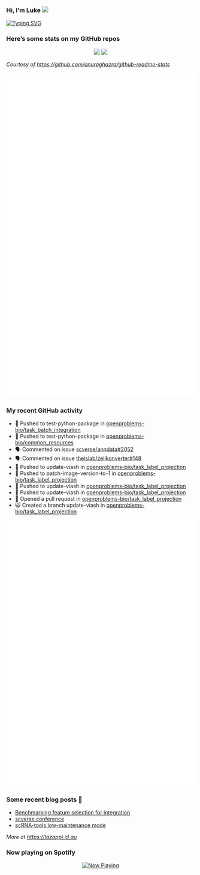 
<!-- README.md is generated from README.Rmd. Please edit that file -->

### Hi, I’m Luke <img src="https://raw.githubusercontent.com/MartinHeinz/MartinHeinz/master/wave.gif" width="30px">

<!-- Customise this at https://readme-typing-svg.demolab.com -->

[![Typing
SVG](https://readme-typing-svg.demolab.com?font=Fira+Code&duration=3000&pause=200&color=9D24F7&center=true&random=true&width=435&lines=Data+scientist;Bioinformatician;Package+developer;Workflow+engineer)](https://git.io/typing-svg)

<!--
**lazappi/lazappi** is a ✨ _special_ ✨ repository because its `README.md` (this file) appears on your GitHub profile.
&#10;Here are some ideas to get you started:
&#10;- 🔭 I’m currently working on ...
- 🌱 I’m currently learning ...
- 👯 I’m looking to collaborate on ...
- 🤔 I’m looking for help with ...
- 💬 Ask me about ...
- 📫 How to reach me: ...
- 😄 Pronouns: ...
- ⚡ Fun fact: ...
-->

### Here’s some stats on my GitHub repos

<p align="center">
<img src="https://github-readme-stats.vercel.app/api?username=lazappi&count_private=true&show_icons=true&theme=buefy&hide_title=True">
<img src="https://github-readme-stats.vercel.app/api/top-langs/?username=lazappi&hide=html&theme=buefy&layout=compact">
</p>

*Courtesy of <https://github.com/anuraghazra/github-readme-stats>*

<p align="center" style="width:100%;">
<img src="https://github.com/lazappi/lazappi/raw/main/github-intro.svg">
</p>

### My recent GitHub activity

- 📨 Pushed to test-python-package in
  [openproblems-bio/task_batch_integration](https://github.com/openproblems-bio/task_batch_integration)
- 📨 Pushed to test-python-package in
  [openproblems-bio/common_resources](https://github.com/openproblems-bio/common_resources)
- 🗣 Commented on issue
  [scverse/anndata#2052](https://github.com/scverse/anndata#2052)
- 🗣 Commented on issue
  [theislab/zellkonverter#148](https://github.com/theislab/zellkonverter#148)
- 📨 Pushed to update-viash in
  [openproblems-bio/task_label_projection](https://github.com/openproblems-bio/task_label_projection)
- 📨 Pushed to patch-image-version-to-1 in
  [openproblems-bio/task_label_projection](https://github.com/openproblems-bio/task_label_projection)
- 📨 Pushed to update-viash in
  [openproblems-bio/task_label_projection](https://github.com/openproblems-bio/task_label_projection)
- 📨 Pushed to update-viash in
  [openproblems-bio/task_label_projection](https://github.com/openproblems-bio/task_label_projection)
- 🤔 Opened a pull request in
  [openproblems-bio/task_label_projection](https://github.com/openproblems-bio/task_label_projection)
- 😺 Created a branch update-viash in
  [openproblems-bio/task_label_projection](https://github.com/openproblems-bio/task_label_projection)

<p align="center" style="width:100%;">
<img src="https://github.com/lazappi/lazappi/raw/main/github-status.svg">
</p>

### Some recent blog posts 📝

- [Benchmarking feature selection for
  integration](https://lazappi.id.au/posts/2025-03-15-feature-selection-benchmark/)
- [scverse
  conference](https://lazappi.id.au/posts/2024-09-15-scverse-conference/)
- [scRNA-tools low-maintenance
  mode](https://lazappi.id.au/posts/2024-03-04-scRNAtools-low-maintenance/)

*More at <https://lazappi.id.au>*

### Now playing on Spotify

<p align="center">
<a href="https://now-playing-profile.lazappi.vercel.app/now-playing?open">
<img src="https://now-playing-profile.lazappi.vercel.app/now-playing" width="256" height="64" alt="Now Playing">
</a>
</p>
